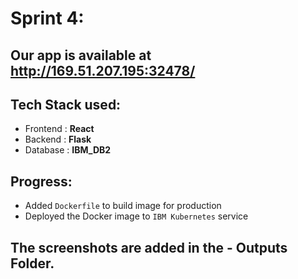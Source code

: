 # Sprint 4:

## Our app is available at http://169.51.207.195:32478/

## Tech Stack used:

- Frontend : **React**
- Backend  : **Flask**
- Database : **IBM_DB2**

## Progress:

- Added `Dockerfile` to build image for production
- Deployed the Docker image to `IBM Kubernetes` service

## The screenshots are added in the - Outputs Folder.
